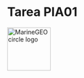 # Tarea PIA01

<img src="/assets/img/MarineGEO_logo.png" alt="MarineGEO circle logo" style="height: 100px; width:100px;"/>
